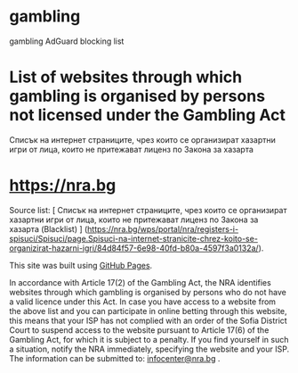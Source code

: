 # gambling
gambling AdGuard blocking list

# List of websites through which gambling is organised by persons not licensed under the Gambling Act 

Списък на интернет страниците, чрез които се организират хазартни игри от лица, които не притежават лиценз по Закона за хазарта

# https://nra.bg

Source list: [ Списък на интернет страниците, чрез които се организират хазартни игри от лица, които не притежават лиценз по Закона за хазарта (Blacklist) ] (https://nra.bg/wps/portal/nra/registers-i-spisuci/Spisuci/page.Spisuci-na-internet-stranicite-chrez-koito-se-organizirat-hazarni-igri/84d84f57-6e98-40fd-b80a-4597f3a0132a/).

This site was built using [GitHub Pages](https://pages.github.com/).

In accordance with Article 17(2) of the Gambling Act, the NRA identifies websites through which gambling is organised by persons who do not have a valid licence under this Act. In case you have access to a website from the above list and you can participate in online betting through this website, this means that your ISP has not complied with an order of the Sofia District Court to suspend access to the website pursuant to Article 17(6) of the Gambling Act, for which it is subject to a penalty. If you find yourself in such a situation, notify the NRA immediately, specifying the website and your ISP. The information can be submitted to: infocenter@nra.bg .
